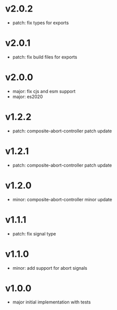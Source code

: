 # v2.0.2

- patch: fix types for exports

# v2.0.1

- patch: fix build files for exports

# v2.0.0

- major: fix cjs and esm support
- major: es2020

# v1.2.2

- patch: composite-abort-controller patch update

# v1.2.1

- patch: composite-abort-controller patch update

# v1.2.0

- minor: composite-abort-controller minor update

# v1.1.1

- patch: fix signal type

# v1.1.0

- minor: add support for abort signals

# v1.0.0

- major initial implementation with tests
